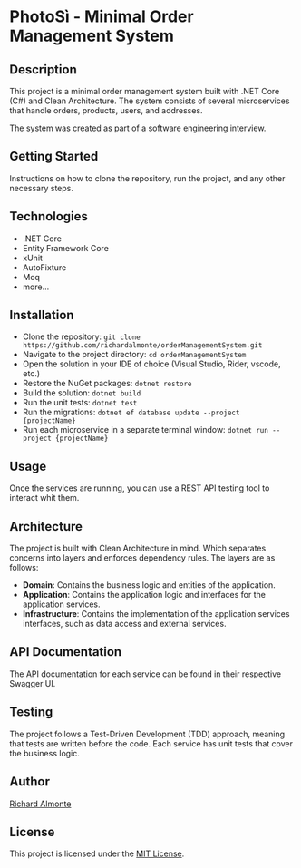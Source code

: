 # PhotoSì - Minimal Order Management System

## Description

This project is a minimal order management system built with .NET Core (C#) and Clean Architecture.
The system consists of several microservices that handle orders, products, users, and addresses.

The system was created as part of a software engineering interview.

## Getting Started

Instructions on how to clone the repository, run the project, and any other necessary steps.

## Technologies

- .NET Core
- Entity Framework Core
- xUnit
- AutoFixture
- Moq
- more...

## Installation

- Clone the repository: `git clone https://github.com/richardalmonte/orderManagementSystem.git`
- Navigate to the project directory: `cd orderManagementSystem`
- Open the solution in your IDE of choice (Visual Studio, Rider, vscode, etc.)
- Restore the NuGet packages: `dotnet restore`
- Build the solution: `dotnet build`
- Run the unit tests: `dotnet test`
- Run the migrations: `dotnet ef database update --project {projectName}`
- Run each microservice in a separate terminal window: `dotnet run --project {projectName}`
  

## Usage

Once the services are running, you can use a REST API testing tool to interact whit them.

## Architecture

The project is built with Clean Architecture in mind.
Which separates concerns into layers and enforces dependency rules. The layers are as follows:

- **Domain**: Contains the business logic and entities of the application.
- **Application**: Contains the application logic and interfaces for the application services.
- **Infrastructure**: Contains the implementation of the application services interfaces,
  such as data access and external services.

## API Documentation

The API documentation for each service can be found in their respective Swagger UI.

## Testing

The project follows a Test-Driven Development (TDD) approach, meaning that tests are written before the code.
Each service has unit tests that cover the business logic.

## Author

[Richard Almonte](https://github.com/richardalmonte)

## License

This project is licensed under the [MIT License](LICENSE).
